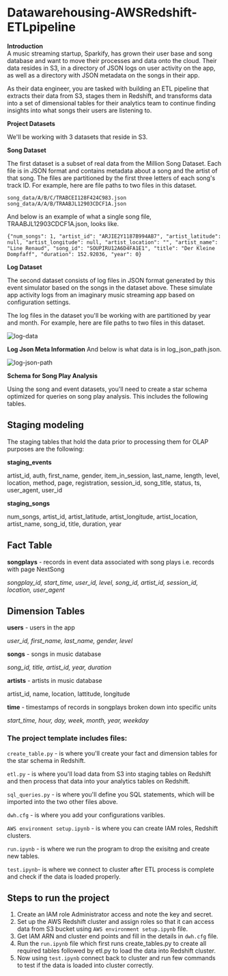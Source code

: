 # Datawarehousing-AWSRedshift-ETLpipeline

**Introduction**    
A music streaming startup, Sparkify, has grown their user base and song database and want to move their processes and data onto the cloud. Their data resides in S3, in a directory of JSON logs on user activity on the app, as well as a directory with JSON metadata on the songs in their app.

As their data engineer, you are tasked with building an ETL pipeline that extracts their data from S3, stages them in Redshift, and transforms data into a set of dimensional tables for their analytics team to continue finding insights into what songs their users are listening to.

**Project Datasets**

We'll be working with 3 datasets that reside in S3.

**Song Dataset**

The first dataset is a subset of real data from the Million Song Dataset. Each file is in JSON format and contains metadata about a song and the artist of that song. The files are partitioned by the first three letters of each song's track ID. For example, here are file paths to two files in this dataset.

```
song_data/A/B/C/TRABCEI128F424C983.json
song_data/A/A/B/TRAABJL12903CDCF1A.json
```
And below is an example of what a single song file, TRAABJL12903CDCF1A.json, looks like.
```
{"num_songs": 1, "artist_id": "ARJIE2Y1187B994AB7", "artist_latitude": null, "artist_longitude": null, "artist_location": "", "artist_name": "Line Renaud", "song_id": "SOUPIRU12A6D4FA1E1", "title": "Der Kleine Dompfaff", "duration": 152.92036, "year": 0}
```

**Log Dataset**


The second dataset consists of log files in JSON format generated by this event simulator based on the songs in the dataset above. These simulate app activity logs from an imaginary music streaming app based on configuration settings.

The log files in the dataset you'll be working with are partitioned by year and month. For example, here are file paths to two files in this dataset.

![log-data](https://github.com/Poojakatta/Datawarehousing-AWSRedshift-ETLpipeline/assets/63975461/1fe9f87b-845f-447c-8279-22e375bd4a7b)

**Log Json Meta Information**
And below is what data is in log_json_path.json.

![log-json-path](https://github.com/Poojakatta/Datawarehousing-AWSRedshift-ETLpipeline/assets/63975461/72dc800e-662d-4d18-89b9-5ab0a8b62e99)

**Schema for Song Play Analysis**

Using the song and event datasets, you'll need to create a star schema optimized for queries on song play analysis. This includes the following tables.

## Staging modeling

The staging tables that hold the data prior to processing them for OLAP purposes are the following:

**staging_events**

artist_id, auth, first_name, gender, item_in_session, last_name, length, level, location, method, page, registration, session_id, song_title, status, ts, user_agent, user_id

**staging_songs**

num_songs, artist_id, artist_latitude, artist_longitude, artist_location, artist_name, song_id, title, duration, year

## Fact Table

**songplays** - records in event data associated with song plays i.e. records with page NextSong

_songplay_id, start_time, user_id, level, song_id, artist_id, session_id, location, user_agent_


## Dimension Tables

**users** - users in the app

_user_id, first_name, last_name, gender, level_

**songs** - songs in music database

_song_id, title, artist_id, year, duration_

**artists** - artists in music database

artist_id, name, location, lattitude, longitude

**time** - timestamps of records in songplays broken down into specific units

_start_time, hour, day, week, month, year, weekday_


### The project template includes files:

`create_table.py` - is where you'll create your fact and dimension tables for the star schema in Redshift.

`etl.py` - is where you'll load data from S3 into staging tables on Redshift and then process that data into your analytics tables on Redshift.

`sql_queries.py` - is where you'll define you SQL statements, which will be imported into the two other files above.

`dwh.cfg` - is where you add your configurations varibles.

`AWS environment setup.ipynb` - is where you can create IAM roles, Redshift clusters.

`run.ipynb` - is where we run the program to drop the exisitng and create new tables.

`test.ipynb`- is where we connect to cluster after ETL process is complete and check if the data is loaded properly.


## Steps to run the project

1. Create an IAM role Administrator access and note the key and secret.
2. Set up the AWS Redshift cluster and assign roles so that it can access data from S3 bucket using `AWS environment setup.ipynb` file.
3. Get IAM ARN and cluster end points and fill in the details in `dwh.cfg` file.
4. Run the `run.ipynb` file which first runs create_tables.py to create all required tables followed by etl.py to load the data into Redshift cluster.
5. Now using `test.ipynb` connect back to cluster and run few commands to test if the data is loaded into cluster correctly.
